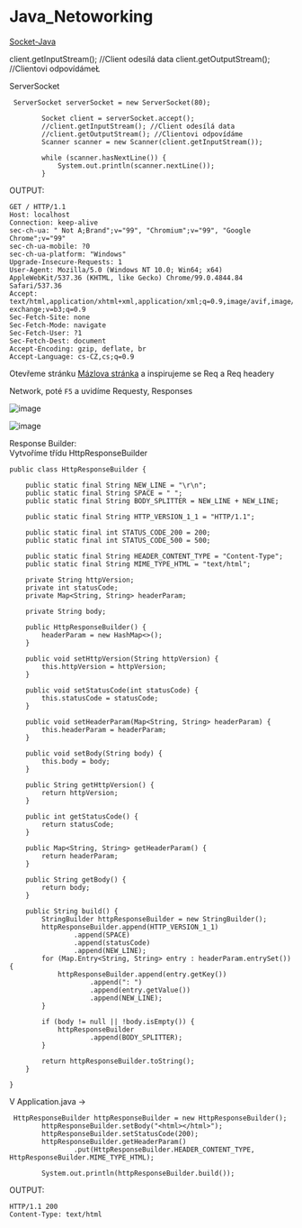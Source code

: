 # Java_Netoworking

<a href="https://www.javatpoint.com/socket-programming">Socket-Java</a>

client.getInputStream(); //Client odesílá data
client.getOutputStream(); //Clientovi odpovídámeŁ

ServerSocket

```
 ServerSocket serverSocket = new ServerSocket(80);

        Socket client = serverSocket.accept();
        //client.getInputStream(); //Client odesílá data
        //client.getOutputStream(); //Clientovi odpovídáme
        Scanner scanner = new Scanner(client.getInputStream());

        while (scanner.hasNextLine()) {
            System.out.println(scanner.nextLine());
        }
```
OUTPUT: 
```
GET / HTTP/1.1
Host: localhost
Connection: keep-alive
sec-ch-ua: " Not A;Brand";v="99", "Chromium";v="99", "Google Chrome";v="99"
sec-ch-ua-mobile: ?0
sec-ch-ua-platform: "Windows"
Upgrade-Insecure-Requests: 1
User-Agent: Mozilla/5.0 (Windows NT 10.0; Win64; x64) AppleWebKit/537.36 (KHTML, like Gecko) Chrome/99.0.4844.84 Safari/537.36
Accept: text/html,application/xhtml+xml,application/xml;q=0.9,image/avif,image/webp,image/apng,*/*;q=0.8,application/signed-exchange;v=b3;q=0.9
Sec-Fetch-Site: none
Sec-Fetch-Mode: navigate
Sec-Fetch-User: ?1
Sec-Fetch-Dest: document
Accept-Encoding: gzip, deflate, br
Accept-Language: cs-CZ,cs;q=0.9

```

Otevřeme stránku <a href="https://linux4space.org/">Mázlova stránka</a> a inspirujeme se Req a Req headery

Network, poté ```F5``` a uvidíme Requesty, Responses

![image](https://user-images.githubusercontent.com/90755554/161961243-2f137c45-4895-41f0-a76c-c02b65c061fb.png)

![image](https://user-images.githubusercontent.com/90755554/161962047-0f0dc334-f95f-4acd-981e-e9b4448c2963.png)



Response Builder:  
Vytvoříme třídu HttpResponseBuilder

```
public class HttpResponseBuilder {

    public static final String NEW_LINE = "\r\n";
    public static final String SPACE = " ";
    public static final String BODY_SPLITTER = NEW_LINE + NEW_LINE;

    public static final String HTTP_VERSION_1_1 = "HTTP/1.1";

    public static final int STATUS_CODE_200 = 200;
    public static final int STATUS_CODE_500 = 500;

    public static final String HEADER_CONTENT_TYPE = "Content-Type";
    public static final String MIME_TYPE_HTML = "text/html";

    private String httpVersion;
    private int statusCode;
    private Map<String, String> headerParam;

    private String body;

    public HttpResponseBuilder() {
        headerParam = new HashMap<>();
    }

    public void setHttpVersion(String httpVersion) {
        this.httpVersion = httpVersion;
    }

    public void setStatusCode(int statusCode) {
        this.statusCode = statusCode;
    }

    public void setHeaderParam(Map<String, String> headerParam) {
        this.headerParam = headerParam;
    }

    public void setBody(String body) {
        this.body = body;
    }

    public String getHttpVersion() {
        return httpVersion;
    }

    public int getStatusCode() {
        return statusCode;
    }

    public Map<String, String> getHeaderParam() {
        return headerParam;
    }

    public String getBody() {
        return body;
    }

    public String build() {
        StringBuilder httpResponseBuilder = new StringBuilder();
        httpResponseBuilder.append(HTTP_VERSION_1_1)
                .append(SPACE)
                .append(statusCode)
                .append(NEW_LINE);
        for (Map.Entry<String, String> entry : headerParam.entrySet()) {
            httpResponseBuilder.append(entry.getKey())
                    .append(": ")
                    .append(entry.getValue())
                    .append(NEW_LINE);
        }

        if (body != null || !body.isEmpty()) {
            httpResponseBuilder
                    .append(BODY_SPLITTER);
        }

        return httpResponseBuilder.toString();
    }

}
```

V Application.java -> 

```
 HttpResponseBuilder httpResponseBuilder = new HttpResponseBuilder();
        httpResponseBuilder.setBody("<html></html>");
        httpResponseBuilder.setStatusCode(200);
        httpResponseBuilder.getHeaderParam()
                .put(HttpResponseBuilder.HEADER_CONTENT_TYPE, HttpResponseBuilder.MIME_TYPE_HTML);

        System.out.println(httpResponseBuilder.build());
```

OUTPUT:

```
HTTP/1.1 200
Content-Type: text/html


```
